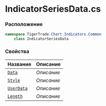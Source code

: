 
# IndicatorSeriesData.cs
### Расположение
```csharp
namespace TigerTrade.Chart.Indicators.Common  
    class IndicatorSeriesData
```

### Свойства
| Название | Описание |
| --- | --- |
| [`Data`](./Свойства/Data.md) | *Описание* |
| [`Style`](./Свойства/Style.md) | *Описание* |
| [`UserData`](./Свойства/UserData.md) | *Описание* |
| [`Length`](./Свойства/Length.md) | *Описание* |
